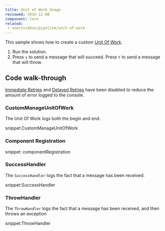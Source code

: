 ```yaml
---
title: Unit of Work Usage
reviewed: 2016-11-08
component: Core
related:
 - nservicebus/pipeline/unit-of-work
---
```



This sample shows how to create a custom [Unit Of Work](/nservicebus/pipeline/unit-of-work.md).


 1. Run the solution.
 1. Press `s` to send a message that will succeed. Press `t` to send a message that will throw.


## Code walk-through

[Immediate Retries](/nservicebus/recoverability/configure-immediate-retries.md) and [Delayed Retries](/nservicebus/recoverability/configure-delayed-retries.md) have been disabled to reduce the amount of error logged to the console.


### CustomManageUnitOfWork

The Unit Of Work logs both the begin and end.


snippet:CustomManageUnitOfWork

### Component Registration

snippet: componentRegistration


### SuccessHandler

The `SuccessHandler` logs the fact that a message has been received.

snippet:SuccessHandler


### ThrowHandler

The `ThrowHandler` logs the fact that a message has been received, and then throws an exception

snippet:ThrowHandler
